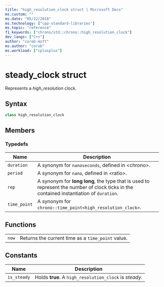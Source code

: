 ```yaml
---
title: "high_resolution_clock struct | Microsoft Docs"
ms.custom: ""
ms.date: "05/22/2018"
ms.technology: ["cpp-standard-libraries"]
ms.topic: "reference"
f1_keywords: ["chrono/std::chrono::high_resolution_clock"]
dev_langs: ["C++"]
author: "corob-msft"
ms.author: "corob"
ms.workload: ["cplusplus"]
---
```

# steady_clock struct

Represents a *high_resolution* clock.

## Syntax

```cpp
class high_resolution_clock
```

## Members

### Typedefs

|Name|Description|
|----------|-----------------|
|`duration`|A synonym for `nanoseconds`, defined in \<chrono>.|
|`period`|A synonym for `nano`, defined in \<ratio>.|
|`rep`|A synonym for **long** **long**, the type that is used to represent the number of clock ticks in the contained instantiation of `duration`.|
|`time_point`|A synonym for `chrono::time_point<high_resolution_clock>`.|

## Functions

|||
|-|-|
|`now`|Returns the current time as a `time_point` value.|

## Constants

|Name|Description|
|----------|-----------------|
|`is_steady`|Holds **true**. A `high_resolution_clock` is *steady*.|
